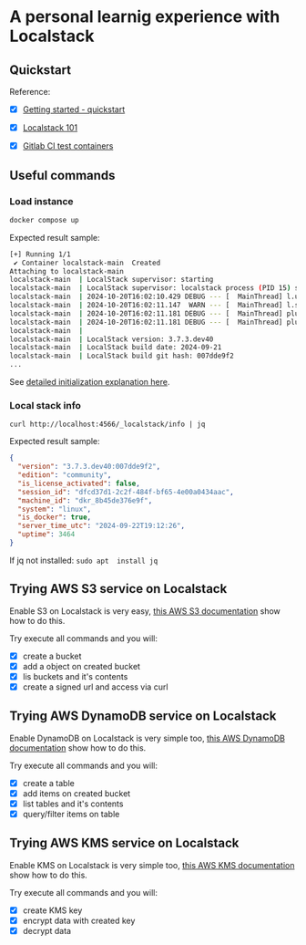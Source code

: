 # A personal learnig experience with Localstack

## Quickstart

Reference:
- [x] [Getting started - quickstart](https://docs.localstack.cloud/getting-started/quickstart/)
- [x] [Localstack 101](https://docs.localstack.cloud/academy/localstack-101/)
- [x] [Gitlab CI test containers](https://docs.localstack.cloud/tutorials/gitlab_ci_testcontainers/)


## Useful commands

### Load instance

``` bash
docker compose up
```

Expected result sample:
``` bash
[+] Running 1/1
 ✔ Container localstack-main  Created                                                                          0.3s
Attaching to localstack-main
localstack-main  | LocalStack supervisor: starting
localstack-main  | LocalStack supervisor: localstack process (PID 15) starting
localstack-main  | 2024-10-20T16:02:10.429 DEBUG --- [  MainThread] l.utils.docker_utils       : Using SdkDockerClient. LEGACY_DOCKER_CLIENT: False, SDK installed: True
localstack-main  | 2024-10-20T16:02:11.147  WARN --- [  MainThread] l.services.internal        : Enabling diagnose endpoint, please be aware that this can expose sensitive information via your network.
localstack-main  | 2024-10-20T16:02:11.181 DEBUG --- [  MainThread] plux.runtime.manager       : instantiating plugin PluginSpec(localstack.runtime.components.aws = <class 'localstack.aws.components.AwsComponents'>)
localstack-main  | 2024-10-20T16:02:11.181 DEBUG --- [  MainThread] plux.runtime.manager       : loading plugin localstack.runtime.components:aws
localstack-main  |
localstack-main  | LocalStack version: 3.7.3.dev40
localstack-main  | LocalStack build date: 2024-09-21
localstack-main  | LocalStack build git hash: 007dde9f2
...
```

See [detailed initialization explanation here](./docs/init.md).

### Local stack info

`curl http://localhost:4566/_localstack/info | jq`

Expected result sample:
``` json
{
  "version": "3.7.3.dev40:007dde9f2",
  "edition": "community",
  "is_license_activated": false,
  "session_id": "dfcd37d1-2c2f-484f-bf65-4e00a0434aac",
  "machine_id": "dkr_8b45de376e9f",
  "system": "linux",
  "is_docker": true,
  "server_time_utc": "2024-09-22T19:12:26",
  "uptime": 3464
}
```

If jq not installed: `sudo apt  install jq`

## Trying AWS S3 service on Localstack

Enable S3 on Localstack is very easy, [this AWS S3 documentation](./docs/s3.md) show how to do this.

Try execute all commands and you will:
 - [x] create a bucket
 - [x] add a object on created bucket
 - [x] lis buckets and it's contents
 - [x] create a signed url and access via curl

## Trying AWS DynamoDB service on Localstack

Enable DynamoDB on Localstack is very simple too, [this AWS DynamoDB documentation](./docs/dynamo-db.md) show how to do this.

Try execute all commands and you will:
 - [x] create a table
 - [x] add items on created bucket
 - [x] list tables and it's contents
 - [x] query/filter items on table

## Trying AWS KMS service on Localstack

Enable KMS on Localstack is very simple too, [this AWS KMS documentation](./docs/kms-md) show how to do this.

Try execute all commands and you will:
 - [x] create KMS key
 - [x] encrypt data with created key
 - [x] decrypt data
